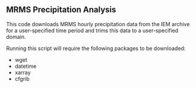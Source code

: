 ## MRMS Precipitation Analysis

This code downloads MRMS hourly precipitation data from the IEM archive for a user-specified time period and trims this data to a user-specified domain.

Running this script will require the following packages to be downloaded:
- wget
- datetime
- xarray
- cfgrib

